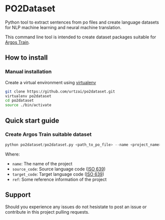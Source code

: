 # PO2Dataset

Python tool to extract sentences from po files and create language datasets for NLP machine learning and neural machine translation.

This command line tool is intended to create dataset packages suitable for [Argos Train](https://github.com/argosopentech/argos-train).

## How to install

### Manual installation

Create a virtual environment using [virtualenv](https://virtualenv.pypa.io/en/latest/index.html)

```bash
git clone https://github.com/urtzai/po2dataset.git
virtualenv po2dataset
cd po2dataset
source ./bin/activate
```

## Quick start guide

### Create Argos Train suitable dataset

```python
python po2dataset/po2dataset.py <path_to_po_file> --name <project_name> --source_code <source_lang_code> --target_code <target_lang_code> --ref "Some reference information of the project"
```

Where:

- `name`: The name of the project
- `source_code`: Source language code ([ISO 639](https://en.wikipedia.org/wiki/ISO_639))
- `target_code`: Target language code ([ISO 639](https://en.wikipedia.org/wiki/ISO_639))
- `ref`: Some reference information of the project

## Support

Should you experience any issues do not hesistate to post an issue or contribute in this project pulling requests.
